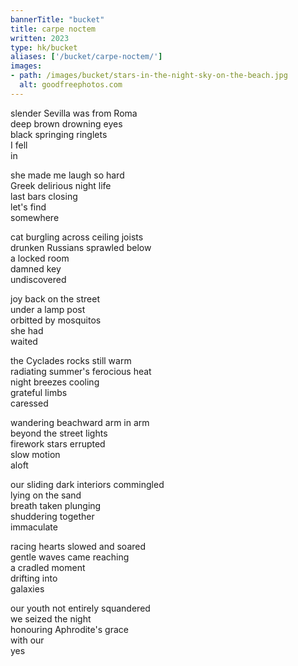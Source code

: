 ```yaml
---
bannerTitle: "bucket" 
title: carpe noctem
written: 2023
type: hk/bucket
aliases: ['/bucket/carpe-noctem/']
images:
- path: /images/bucket/stars-in-the-night-sky-on-the-beach.jpg
  alt: goodfreephotos.com
---
```


slender Sevilla was from Roma  
deep brown drowning eyes  
black springing ringlets  
I fell  
in

she made me laugh so hard  
Greek delirious night life   
last bars closing  
let's find  
somewhere

cat burgling across ceiling joists  
drunken Russians sprawled below  
a locked room  
damned key  
undiscovered  

joy back on the street  
under a lamp post  
orbitted by mosquitos  
she had  
waited  

the Cyclades rocks still warm  
radiating summer's ferocious heat  
night breezes cooling  
grateful limbs  
caressed    

wandering beachward arm in arm  
beyond the street lights  
firework stars errupted  
slow motion  
aloft    

our sliding dark interiors commingled    
lying on the sand  
breath taken plunging  
shuddering together  
immaculate  

racing hearts slowed and soared  
gentle waves came reaching  
a cradled moment  
drifting into  
galaxies  

our youth not entirely squandered  
we seized the night  
honouring Aphrodite's grace    
with our  
yes  
